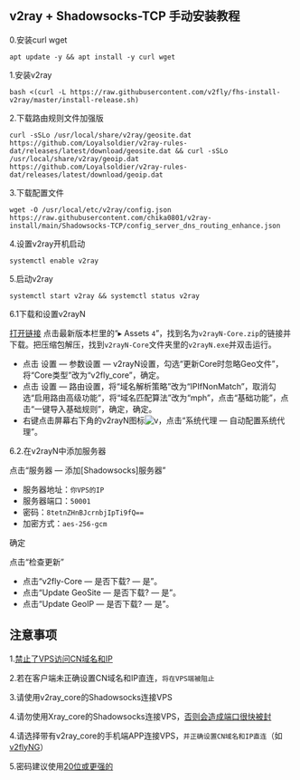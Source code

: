 ## v2ray + Shadowsocks-TCP 手动安装教程

0.安装curl wget
```
apt update -y && apt install -y curl wget
```

1.安装v2ray
```
bash <(curl -L https://raw.githubusercontent.com/v2fly/fhs-install-v2ray/master/install-release.sh)
```

2.下载路由规则文件加强版
```
curl -sSLo /usr/local/share/v2ray/geosite.dat https://github.com/Loyalsoldier/v2ray-rules-dat/releases/latest/download/geosite.dat && curl -sSLo /usr/local/share/v2ray/geoip.dat https://github.com/Loyalsoldier/v2ray-rules-dat/releases/latest/download/geoip.dat
```

3.下载配置文件
```
wget -O /usr/local/etc/v2ray/config.json https://raw.githubusercontent.com/chika0801/v2ray-install/main/Shadowsocks-TCP/config_server_dns_routing_enhance.json
```

4.设置v2ray开机启动
```
systemctl enable v2ray
```

5.启动v2ray
```
systemctl start v2ray && systemctl status v2ray
```

6.1下载和设置v2rayN

[打开链接](https://github.com/2dust/v2rayN/releases) 点击最新版本栏里的“▸ Assets `4`”，找到名为`v2rayN-Core.zip`的链接并下载。把压缩包解压，找到`v2rayN-Core`文件夹里的`v2rayN.exe`并双击运行。

- 点击 设置 — 参数设置 — v2rayN设置，勾选“更新Core时忽略Geo文件”，将“Core类型”改为“v2fly_core”，确定。
- 点击 设置 — 路由设置，将“域名解析策略”改为“IPIfNonMatch”，取消勾选“启用路由高级功能”，将“域名匹配算法”改为“mph”，点击“基础功能”，点击“一键导入基础规则”，确定，确定。
- 右键点击屏幕右下角的v2rayN图标![v](https://user-images.githubusercontent.com/88967758/145945361-cf744990-d7c9-4ea3-8fff-c4592cfa8004.jpg)，点击“系统代理 — 自动配置系统代理”。



6.2.在v2rayN中添加服务器

点击“服务器 — 添加[Shadowsocks]服务器”
- 服务器地址：`你VPS的IP`
- 服务器端口：`50001`
- 密码：`8tetnZHnBJcrnbjIpTi9fQ==`
- 加密方式：`aes-256-gcm`

确定

点击“检查更新”
- 点击“v2fly-Core — 是否下载? — 是”。
- 点击“Update GeoSite — 是否下载? — 是”。
- 点击“Update GeoIP — 是否下载? — 是”。

## 注意事项

1.[禁止了VPS访问CN域名和IP](https://github.com/XTLS/Xray-core/discussions/593#discussioncomment-845165)

2.若在客户端未正确设置CN域名和IP直连，`将在VPS端被阻止`

3.请使用v2ray_core的Shadowsocks连接VPS

4.请勿使用Xray_core的Shadowsocks连接VPS，[否则会造成端口很快被封](https://github.com/XTLS/Xray-core/issues/625)

4.请选择带有v2ray_core的手机端APP连接VPS，`并正确设置CN域名和IP直连`（如[v2flyNG](https://github.com/2dust/v2flyNG/releases)）

5.密码建议使用[20位或更强的](https://1password.com/password-generator/)


